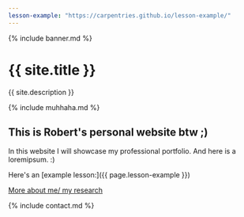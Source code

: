 ```yaml
---
lesson-example: "https://carpentries.github.io/lesson-example/"
---
```


{% include banner.md %}

# {{ site.title }}

{{ site.description }}

{% include muhhaha.md %}

## This is Robert's personal website btw ;)

In this website I will showcase my professional portfolio.
And here is a loremipsum. :)

Here's an [example lesson:]({{ page.lesson-example }})

[More about me/ my research](about.md)

[//]: # (This may be the most platform independent comment)

{% include contact.md %}
